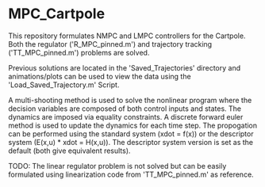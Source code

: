 # MPC_Cartpole

This repository formulates NMPC and LMPC controllers for the Cartpole. Both the regulator ('R_MPC_pinned.m') and trajectory tracking ('TT_MPC_pinned.m') problems are solved.

Previous solutions are located in the 'Saved_Trajectories' directory and animations/plots can be used to view the data using the 'Load_Saved_Trajectory.m' Script.

A multi-shooting method is used to solve the nonlinear program where the decision variables are composed of both control inputs and states. The dynamics are imposed via equality constraints. A discrete forward euler method is used to update the dynamics for each time step. The propogation can be performed using the standard system (xdot = f(x)) or the descriptor system (E(x,u) * xdot = H(x,u)). The descriptor system version is set as the default (both give equivalent results).

TODO: The linear regulator problem is not solved but can be easily formulated using linearization code from 'TT_MPC_pinned.m' as reference.
